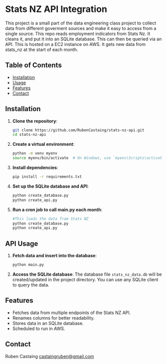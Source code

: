 # Stats NZ API Integration


This project is a small part of the data engineering class project to collect data from
different goverment sources and make it easy to access from a single source. This repo reads employment indicators from Stats Nz. It cleans it, and put it into an SQLite database. This can then be queried via an API. This is hosted on a EC2 instance on AWS. It gets new data from stats_nz at the start of each month. 

## Table of Contents

- [Installation](#installation)
- [Usage](#usage)
- [Features](#features)
- [Contact](#contact)

## Installation

1. **Clone the repository**:
    ```bash
    git clone https://github.com/RubenCastaing/stats-nz-api.git
    cd stats-nz-api
    ```

2. **Create a virtual environment**:
    ```bash
    python -m venv myenv
    source myenv/bin/activate  # On Windows, use `myenv\Scripts\activate`
    ```

3. **Install dependencies**:
    ```bash
    pip install -r requirements.txt
    ```

4. **Set up the SQLite database and API**:
    ```bash
    python create_database.py
    python create_api.py
    ```

5. **Run a cron job to call main.py each month**:
    ```bash
    #This loads the data from Stats NZ
    python create_database.py
    python create_api.py
    ```

## API Usage

1. **Fetch data and insert into the database**:
    ```bash
    python main.py
    ```

2. **Access the SQLite database**:
    The database file `stats_nz_data.db` will be created/updated in the project directory. You can use any SQLite client to query the data.

## Features

- Fetches data from multiple endpoints of the Stats NZ API.
- Renames columns for better readability.
- Stores data in an SQLite database.
- Scheduled to run in AWS.

## Contact
Ruben Castaing castaingruben@gmail.com

